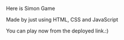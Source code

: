Here is Simon Game 

Made by just using HTML, CSS and JavaScript

You can play now from the deployed link.:)
